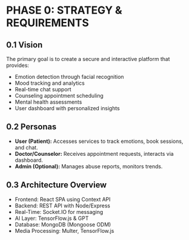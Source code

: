 # PHASE 0: STRATEGY & REQUIREMENTS

## 0.1 Vision

The primary goal is to create a secure and interactive platform that provides:

* Emotion detection through facial recognition
* Mood tracking and analytics
* Real-time chat support
* Counseling appointment scheduling
* Mental health assessments
* User dashboard with personalized insights

## 0.2 Personas

* **User (Patient):** Accesses services to track emotions, book sessions, and chat.
* **Doctor/Counselor:** Receives appointment requests, interacts via dashboard.
* **Admin (Optional):** Manages abuse reports, monitors trends.

## 0.3 Architecture Overview

* Frontend: React SPA using Context API
* Backend: REST API with Node/Express
* Real-Time: Socket.IO for messaging
* AI Layer: TensorFlow.js & GPT
* Database: MongoDB (Mongoose ODM)
* Media Processing: Multer, TensorFlow.js


